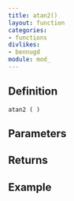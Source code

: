 ```yaml
---
title: atan2()
layout: function
categories:
- functions
divlikes:
- bennugd
module: mod_
---
```


## Definition

    atan2 ( )

## Parameters

## Returns

## Example
